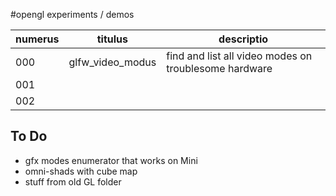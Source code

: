 #opengl experiments / demos

| numerus | titulus           | descriptio                                            |
|---------|-------------------|-------------------------------------------------------|
| 000     | glfw_video_modus  | find and list all video modes on troublesome hardware |
| 001     |                   |                                                       |
| 002     |                   |                                                       |

## To Do

* gfx modes enumerator that works on Mini
* omni-shads with cube map
* stuff from old GL folder
